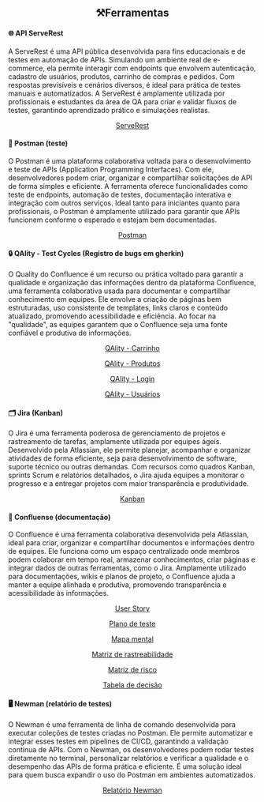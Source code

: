 <div style="text-align:center;">

## ⚒️Ferramentas

</div>

#### 🌐 API ServeRest
A ServeRest é uma API pública desenvolvida para fins educacionais e de testes em automação de APIs. Simulando um ambiente real de e-commerce, ela permite interagir com endpoints que envolvem autenticação, cadastro de usuários, produtos, carrinho de compras e pedidos. Com respostas previsíveis e cenários diversos, é ideal para prática de testes manuais e automatizados. A ServeRest é amplamente utilizada por profissionais e estudantes da área de QA para criar e validar fluxos de testes, garantindo aprendizado prático e simulações realistas.

<div style="text-align:center;">

 [ServeRest](https://jessicabuzzo.atlassian.net/wiki/spaces/~5ebc91640590bb0b7b637e36/pages/491653/In+cio+-+User+story)

</div>


#### 🚀 Postman (teste)
O Postman é uma plataforma colaborativa voltada para o desenvolvimento e teste de APIs (Application Programming Interfaces). Com ele, desenvolvedores podem criar, organizar e compartilhar solicitações de API de forma simples e eficiente. A ferramenta oferece funcionalidades como teste de endpoints, automação de testes, documentação interativa e integração com outros serviços. Ideal tanto para iniciantes quanto para profissionais, o Postman é amplamente utilizado para garantir que APIs funcionem conforme o esperado e estejam bem documentadas.

<div style="text-align:center;">

 [Postman](https://jessicabuzzo.atlassian.net/wiki/spaces/~5ebc91640590bb0b7b637e36/pages/59768836/Registro+de+teste+do+Postman)

</div>

#### 🔒 QAlity - Test Cycles (Registro de bugs em gherkin)
O Quality do Confluence é um recurso ou prática voltado para garantir a qualidade e organização das informações dentro da plataforma Confluence, uma ferramenta colaborativa usada para documentar e compartilhar conhecimento em equipes. Ele envolve a criação de páginas bem estruturadas, uso consistente de templates, links claros e conteúdo atualizado, promovendo acessibilidade e eficiência. Ao focar na "qualidade", as equipes garantem que o Confluence seja uma fonte confiável e produtiva de informações.

<div style="text-align:center;">

[QAlity - Carrinho](https://jessicabuzzo.atlassian.net/plugins/servlet/ac/com.soldevelo.apps.test_management_premium/test-cycle-details?testCycleId=113373#!testCycleId=113373)

[QAlity - Produtos](https://jessicabuzzo.atlassian.net/plugins/servlet/ac/com.soldevelo.apps.test_management_premium/test-cycle-details?testCycleId=112235#!testCycleId=112235)

[QAlity - Login](https://jessicabuzzo.atlassian.net/plugins/servlet/ac/com.soldevelo.apps.test_management_premium/test-cycle-details?testCycleId=112233#!testCycleId=112233)

[QAlity - Usuários](https://jessicabuzzo.atlassian.net/plugins/servlet/ac/com.soldevelo.apps.test_management_premium/test-cycle-details?testCycleId=112232#!testCycleId=112232)

</div>

#### 🗂️ Jira (Kanban)
O Jira é uma ferramenta poderosa de gerenciamento de projetos e rastreamento de tarefas, amplamente utilizada por equipes ágeis. Desenvolvido pela Atlassian, ele permite planejar, acompanhar e organizar atividades de forma eficiente, seja para desenvolvimento de software, suporte técnico ou outras demandas. Com recursos como quadros Kanban, sprints Scrum e relatórios detalhados, o Jira ajuda equipes a monitorar o progresso e a entregar projetos com maior transparência e produtividade.

<div style="text-align:center;">

[Kanban](https://jessicabuzzo.atlassian.net/jira/software/projects/SR/boards/2)

</div>

#### 📃 Confluense (documentação)
O Confluence é uma ferramenta colaborativa desenvolvida pela Atlassian, ideal para criar, organizar e compartilhar documentos e informações dentro de equipes. Ele funciona como um espaço centralizado onde membros podem colaborar em tempo real, armazenar conhecimentos, criar páginas e integrar dados de outras ferramentas, como o Jira. Amplamente utilizado para documentações, wikis e planos de projeto, o Confluence ajuda a manter a equipe alinhada e produtiva, promovendo transparência e acessibilidade às informações.


<div style="text-align:center;">

[User Story](https://jessicabuzzo.atlassian.net/wiki/spaces/~5ebc91640590bb0b7b637e36/pages/491653/In+cio+-+User+story)

[Plano de teste](https://jessicabuzzo.atlassian.net/wiki/spaces/~5ebc91640590bb0b7b637e36/pages/458853/Plano+de+teste)

[Mapa mental](https://jessicabuzzo.atlassian.net/wiki/spaces/~5ebc91640590bb0b7b637e36/pages/557166/Mapa+mental)

[Matriz de rastreabilidade](https://jessicabuzzo.atlassian.net/wiki/spaces/~5ebc91640590bb0b7b637e36/pages/524432/Matriz+de+rastreabilidade)

[Matriz de risco](https://jessicabuzzo.atlassian.net/wiki/spaces/~5ebc91640590bb0b7b637e36/pages/164081/Matriz+de+risco)

[Tabela de decisão](https://jessicabuzzo.atlassian.net/wiki/spaces/~5ebc91640590bb0b7b637e36/pages/5144588/Tabela+de+decis+o)


</div>

#### 🖥️ Newman (relatório de testes)
O Newman é uma ferramenta de linha de comando desenvolvida para executar coleções de testes criadas no Postman. Ele permite automatizar e integrar esses testes em pipelines de CI/CD, garantindo a validação contínua de APIs. Com o Newman, os desenvolvedores podem rodar testes diretamente no terminal, personalizar relatórios e verificar a qualidade e o desempenho das APIs de forma prática e eficiente. É uma solução ideal para quem busca expandir o uso do Postman em ambientes automatizados.

<div style="text-align:center;">

[Relatório Newman](https://jessicabuzzo.atlassian.net/wiki/spaces/~5ebc91640590bb0b7b637e36/pages/5210138/Relat+rio+Newman)

</div>